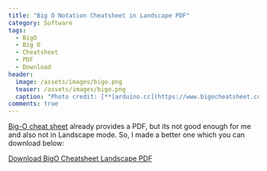 ```yaml
---
title: "Big O Notation Cheatsheet in Landscape PDF"
category: Software
tags: 
  - BigO
  - Big O
  - Cheatsheet
  - PDF
  - Download
header:
  image: /assets/images/bigo.png
  teaser: /assets/images/bigo.png
  caption: "Photo credit: [**[arduino.cc](https://www.bigocheatsheet.com/)"
comments: true
---
```


[Big-O cheat sheet](https://www.bigocheatsheet.com/) already provides a PDF, but its not good enough for me and also not in Landscape mode. So, I made a better one which you can download below:


[Download BigO Cheatsheet Landscape PDF](/assets/files/big-o-cheatsheet.pdf)

